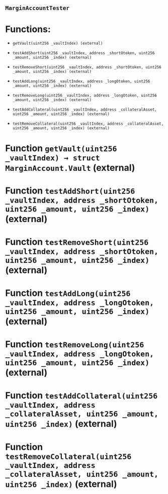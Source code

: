 ## `MarginAccountTester`

# Functions:

- `getVault(uint256 _vaultIndex) (external)`

- `testAddShort(uint256 _vaultIndex, address _shortOtoken, uint256 _amount, uint256 _index) (external)`

- `testRemoveShort(uint256 _vaultIndex, address _shortOtoken, uint256 _amount, uint256 _index) (external)`

- `testAddLong(uint256 _vaultIndex, address _longOtoken, uint256 _amount, uint256 _index) (external)`

- `testRemoveLong(uint256 _vaultIndex, address _longOtoken, uint256 _amount, uint256 _index) (external)`

- `testAddCollateral(uint256 _vaultIndex, address _collateralAsset, uint256 _amount, uint256 _index) (external)`

- `testRemoveCollateral(uint256 _vaultIndex, address _collateralAsset, uint256 _amount, uint256 _index) (external)`

# Function `getVault(uint256 _vaultIndex) → struct MarginAccount.Vault` (external)

# Function `testAddShort(uint256 _vaultIndex, address _shortOtoken, uint256 _amount, uint256 _index)` (external)

# Function `testRemoveShort(uint256 _vaultIndex, address _shortOtoken, uint256 _amount, uint256 _index)` (external)

# Function `testAddLong(uint256 _vaultIndex, address _longOtoken, uint256 _amount, uint256 _index)` (external)

# Function `testRemoveLong(uint256 _vaultIndex, address _longOtoken, uint256 _amount, uint256 _index)` (external)

# Function `testAddCollateral(uint256 _vaultIndex, address _collateralAsset, uint256 _amount, uint256 _index)` (external)

# Function `testRemoveCollateral(uint256 _vaultIndex, address _collateralAsset, uint256 _amount, uint256 _index)` (external)
